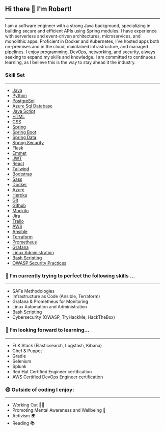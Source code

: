 ## Hi there 👋 I'm Robert!

---

I am a software engineer with a strong Java background, specializing in building secure and efficient APIs using Spring modules. I have experience with serverless and event-driven architectures, microservices, and monolithic apps.
Proficient in Docker and Kubernetes, I’ve hosted apps both on-premises and in the cloud, maintained infrastructure, and managed pipelines. I enjoy programming, DevOps, networking, and security, always seeking to expand my skills and knowledge.
I am committed to continuous learning, as I believe this is the way to stay ahead it the industry. 

### Skill Set
---
 - [Java]
 - [Python]
 - [PostgreSql]
 - [Azure Sql Database]
 - [Java Script]
 - [HTML]
 - [CSS]
 - [Spring]
 - [Spring Boot]
 - [Spring Data]
 - [Spring Security]
 - [Flask]
 - [Emmet]
 - [JWT]
 - [React]
 - [Tailwind]
 - [Bootstrap]
 - [Sass]
 - [Docker]
 - [Azure]
 - [Heroku]
 - [Git]
 - [Github]
 - [Mockito]
 - [Jira]
 - [Trello]
 - [AWS]
 - [Ansible]
 - [Terraform]
 - [Prometheus]
 - [Grafana]
 - [Linux Administration]
 - [Bash Scripting]
 - [OWASP Security Practices]

### 🔭 I’m currently trying to perfect the following skills …
---
 - SAFe Methodologies
 - Infrastructure as Code (Ansible, Terraform)
 - Grafana & Prometheus for Monitoring
 - Linux Automation and Administration
 - Bash Scripting
 - Cybersecurity (OWASP, TryHackMe, HackTheBox)

### 🤔 I’m looking forward to learning…
---
 - ELK Stack (Elasticsearch, Logstash, Kibana)
 - Chef & Puppet
 - Gradle
 - Selenium
 - Splunk
 - Red Hat Certified Engineer certification
 - AWS Certified DevOps Engineer certification

### 😄 Outside of coding I enjoy:
---
 - Working Out 🏋️‍♂️
 - Promoting Mental Awareness and Wellbeing 🧠
 - Activism 🌍
 - Reading 📚

[Java]: https://www.java.com/en/
[Python]: https://www.python.org/
[Java Script]: https://www.javascript.com/
[PostgreSql]: https://www.postgresql.org/
[Azure Sql Database]: https://azure.microsoft.com/en-us/products/azure-sql/database/#overview
[HTML]: https://developer.mozilla.org/en-US/docs/Web/HTML
[CSS]: https://developer.mozilla.org/en-US/docs/Web/CSS
[Spring]: https://www.google.com/search?q=spring&oq=spring&aqs=edge.0.69i59l4j0i512j0i131i433i512j69i60l3.1063j0j4&sourceid=chrome&ie=UTF-8
[Spring Boot]: https://www.google.com/search?q=spring&oq=spring&aqs=edge.0.69i59l4j0i512j0i131i433i512j69i60l3.1063j0j4&sourceid=chrome&ie=UTF-8
[Spring Data]: https://spring.io/projects/spring-data
[Spring Security]: https://spring.io/projects/spring-security
[Flask]: https://flask.palletsprojects.com/en/2.1.x/
[Emmet]: https://emmet.io/
[JWT]: https://jwt.io/
[React]: https://reactjs.org/
[Tailwind]: https://tailwindcss.com/
[Bootstrap]: https://getbootstrap.com/
[Sass]: https://sass-lang.com/
[Docker]: https://www.docker.com/
[Azure]: https://azure.microsoft.com/en-us/
[Heroku]: https://dashboard.heroku.com
[Git]: https://git-scm.com/
[Github]: https://github.com/
[Mockito]: https://site.mockito.org/
[Jira]: https://www.atlassian.com/software/jira
[Trello]: https://trello.com/
[AWS]: https://aws.amazon.com/free/?trk=d5254134-67ca-4a35-91cc-77868c97eedd&sc_channel=ps&s_kwcid=AL!4422!3!433803620858!e!!g!!aws&ef_id=CjwKCAiAlp2fBhBPEiwA2Q10D9KJ6EzmJfkikFvvofpQLdtMZ1WZvpPPj6COEbCEQfJxTetOY1c-bxoC44MQAvD_BwE:G:s&s_kwcid=AL!4422!3!433803620858!e!!g!!aws
[Ansible]: https://www.ansible.com/
[Terraform]: https://www.terraform.io/
[Prometheus]: https://prometheus.io/
[Grafana]: https://grafana.com/
[Linux Administration]: https://en.wikipedia.org/wiki/Linux
[Bash Scripting]: https://linuxhint.com/bash_script_tutorial/
[OWASP Security Practices]: https://owasp.org/
